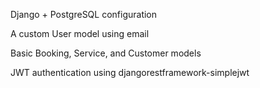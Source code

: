 Django + PostgreSQL configuration

A custom User model using email

Basic Booking, Service, and Customer models

JWT authentication using djangorestframework-simplejwt
